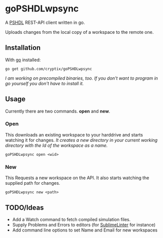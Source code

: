 # goPSHDLwpsync


A [PSHDL](http://pshdl.org) REST-API client written in go.

Uploads changes from the local copy of a workspace to the remote one.

## Installation
With [go](http://golang.org) installed:
```
go get github.com/cryptix/goPSHDLwpsync
```

_I am working on precompiled binaries, too. If you don't want to program in go yourself you don't have to install it._

## Usage

Currently there are two commands. __open__ and __new__.


### Open
This downloads an existing workspace to your harddrive and starts watching it for changes.
_It creates a new directory in your current working directory with the Id of the workspace as a name._

```
goPSHDLwpsync open <wid>
```

### New
This Requests a new workspace on the API. It also starts watching the supplied path for changes.


```
goPSHDLwpsync new <path>
```


## TODO/Ideas

* Add a Watch command to fetch compiled simulation files.
* Supply Problems and Errors to editors (for [SublimeLinter](https://github.com/SublimeLinter/SublimeLinter) for instance)
* Add command line options to set Name and Email for new workspaces